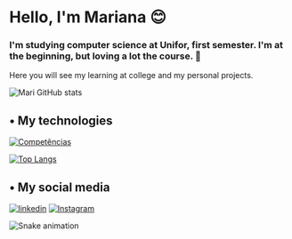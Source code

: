 # Hello, I'm Mariana 😊
### I'm studying computer science at Unifor, first semester. I'm at the beginning, but loving a lot the course. 🤭
Here you will see my learning at college and my personal projects.

![Mari GitHub stats](https://github-readme-stats.vercel.app/api?username=MarianaV11&show_icons=true&theme=tokyonight)

## • My technologies
[![Competências](https://img.shields.io/badge/JavaScript-F7DF1E?style=for-the-badge&logo=javascript&logoColor=black
)]()

[![Top Langs](https://github-readme-stats.vercel.app/api/top-langs/?username=MarianaV11&layout=compact)](https://github.com/MarianaV11/github-readme-stats)


## • My social media
[![linkedin](https://img.shields.io/badge/LinkedIn-0077B5?style=for-the-badge&logo=linkedin&logoColor=white
)](https://www.linkedin.com/in/mariana-vieira11/)
[![Instagram](https://img.shields.io/badge/Instagram-E4405F?style=for-the-badge&logo=instagram&logoColor=white
)](https://www.instagram.com/mari_vca/)

![Snake animation](https://github/MarianaV11/MarianaV11/blob/output/github-contribution-grid-snake.svg)
